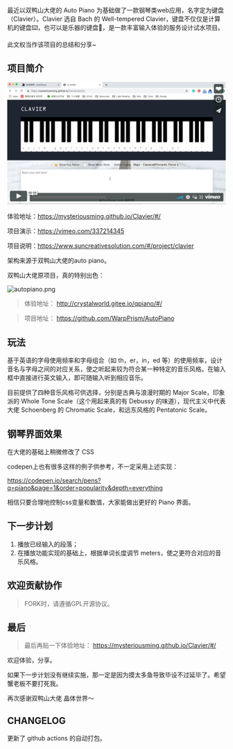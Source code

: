 
最近以双鸭山大佬的 Auto Piano 为基础做了一款钢琴类web应用，名字定为键盘（Clavier）。Clavier 选自 Bach 的 Well-tempered Clavier，键盘不仅仅是计算机的键盘⌨️，也可以是乐器的键盘🎹，是一款丰富输入体验的服务设计试水项目。

此文权当作该项目的总结和分享~

## 项目简介


[![Watch the video](https://github.com/MysteriousMing/Clavier/blob/master/Vimeo/Screen%20Shot%202019-10-13%20at%2019.58.36.png)](https://vimeo.com/337214345)

体验地址：https://mysteriousming.github.io/Clavier/#/

项目演示：https://vimeo.com/337214345

项目说明：https://www.suncreativesolution.com/#/project/clavier


架构来源于双鸭山大佬的auto piano。

双鸭山大佬原项目，真的特别出色：

![autopiano.png](https://user-gold-cdn.xitu.io/2019/4/1/169d81ff4a11e634?w=1318&h=850&f=png&s=579420)

> 体验地址： http://crystalworld.gitee.io/qpiano/#/

> 项目地址： https://github.com/WarpPrism/AutoPiano

## 玩法

基于英语的字母使用频率和字母组合（如 th，er，in，ed 等）的使用频率，设计音名与字母之间的对应关系，使之听起来较为符合某一种特定的音乐风格。在输入框中直接进行英文输入，即可随输入听到相应音乐。

目前提供了四种音乐风格可供选择，分别是古典与浪漫时期的 Major Scale，印象派的 Whole Tone Scale（这个用起来真的有 Debussy 的味道），现代主义中代表大佬 Schoenberg 的 Chromatic Scale，和远东风格的 Pentatonic Scale。


## 钢琴界面效果

在大佬的基础上稍微修改了 CSS

codepen上也有很多这样的例子供参考，不一定采用上述实现：

https://codepen.io/search/pens?q=piano&page=1&order=popularity&depth=everything

相信只要合理地控制css变量和数值，大家能做出更好的 Piano 界面。

## 下一步计划

1. 播放已经输入的段落；
2. 在播放功能实现的基础上，根据单词长度调节 meters，使之更符合对应的音乐风格。

## 欢迎贡献协作

> FORK时，请遵循GPL开源协议。

## 最后

> 最后再贴一下体验地址： https://mysteriousming.github.io/Clavier/#/

欢迎体验，分享。

如果下一步计划没有继续实施，那一定是因为摸太多鱼导致毕设不过延毕了。希望蟹老板不要打死我。

再次感谢双鸭山大佬 晶体世界～

## CHANGELOG
更新了 github actions 的自动打包。


